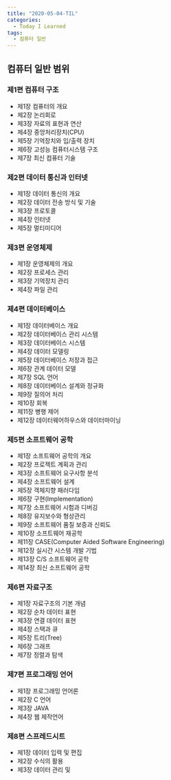 ```yaml
---
title: "2020-05-04-TIL"
categories:
  - Today I Learned
tags:
  - 컴퓨터 일반
---
```


## 컴퓨터 일반 범위
### 제1편 컴퓨터 구조
  - 제1장 컴퓨터의 개요
  - 제2장 논리회로
  - 제3장 자료의 표현과 연산
  - 제4장 중앙처리장치(CPU)
  - 제5장 기억장치와 입/출력 장치
  - 제6장 고성능 컴퓨터시스템 구조
  - 제7장 최신 컴퓨터 기술

### 제2편 데이터 통신과 인터넷
  - 제1장 데이터 통신의 개요
  - 제2장 데이터 전송 방식 및 기술
  - 제3장 프로토콜
  - 제4장 인터넷
  - 제5장 멀티미디어

### 제3편 운영체제
  - 제1장 운영체제의 개요
  - 제2장 프로세스 관리
  - 제3장 기억장치 관리
  - 제4장 파일 관리

### 제4편 데이터베이스
  - 제1장 데이터베이스 개요
  - 제2장 데이터베이스 관리 시스템
  - 제3장 데이터베이스 시스템
  - 제4장 데이터 모델링
  - 제5장 데이터베이스 저장과 접근
  - 제6장 관계 데이터 모델
  - 제7장 SQL 언어
  - 제8장 데이터베이스 설계와 정규화
  - 제9장 질의어 처리
  - 제10장 회복
  - 제11장 병행 제어
  - 제12장 데이터웨어하우스와 데이터마이닝
  
### 제5편 소프트웨어 공학
  - 제1장 소프트웨어 공학의 개요
  - 제2장 프로젝트 계획과 관리
  - 제3장 소프트웨어 요구사항 분석
  - 제4장 소프트웨어 설계
  - 제5장 객체지향 패러다임
  - 제6장 구현(Implementation)
  - 제7장 소프트웨어 시험과 디버깅
  - 제8장 유지보수와 형상관리
  - 제9장 소프트웨어 품질 보증과 신뢰도
  - 제10장 소프트웨어 재공학
  - 제11장 CASE(Computer Aided Software Engineering)
  - 제12장 실시간 시스템 개발 기법
  - 제13장 C/S 소프트웨어 공학
  - 제14장 최신 소프트웨어 공학

### 제6편 자료구조
  - 제1장 자료구조의 기본 개념
  - 제2장 순차 데이터 표현
  - 제3장 연결 데이터 표현
  - 제4장 스택과 큐
  - 제5장 트리(Tree)
  - 제6장 그래프
  - 제7장 정렬과 탐색

### 제7편 프로그래밍 언어
  - 제1장 프로그래밍 언어론
  - 제2장 C 언어
  - 제3장 JAVA
  - 제4장 웹 제작언어

### 제8편 스프레드시트
  - 제1장 데이터 입력 및 편집
  - 제2장 수식의 활용
  - 제3장 데이터 관리 및 
